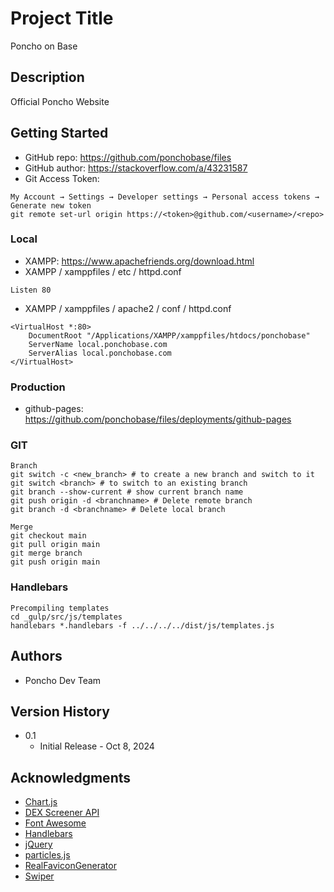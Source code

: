 # Project Title

Poncho on Base

## Description

Official Poncho Website

## Getting Started

* GitHub repo: https://github.com/ponchobase/files
* GitHub author: https://stackoverflow.com/a/43231587
* Git Access Token: 
```
My Account → Settings → Developer settings → Personal access tokens → Generate new token
git remote set-url origin https://<token>@github.com/<username>/<repo> 
```

### Local

* XAMPP: https://www.apachefriends.org/download.html 
* XAMPP / xamppfiles / etc / httpd.conf
```
Listen 80
```
* XAMPP / xamppfiles / apache2 / conf / httpd.conf
```
<VirtualHost *:80>
    DocumentRoot "/Applications/XAMPP/xamppfiles/htdocs/ponchobase"
    ServerName local.ponchobase.com
    ServerAlias local.ponchobase.com
</VirtualHost>
```

### Production

* github-pages: https://github.com/ponchobase/files/deployments/github-pages

### GIT
```
Branch
git switch -c <new_branch> # to create a new branch and switch to it
git switch <branch> # to switch to an existing branch
git branch --show-current # show current branch name
git push origin -d <branchname> # Delete remote branch
git branch -d <branchname> # Delete local branch
```
```
Merge 
git checkout main
git pull origin main
git merge branch
git push origin main
```

### Handlebars
```
Precompiling templates
cd _gulp/src/js/templates
handlebars *.handlebars -f ../../../../dist/js/templates.js
```

## Authors

* Poncho Dev Team

## Version History

* 0.1
    * Initial Release - Oct 8, 2024

## Acknowledgments

* [Chart.js](https://www.chartjs.org/)
* [DEX Screener API](https://docs.dexscreener.com/api/reference)
* [Font Awesome](https://fontawesome.com/)
* [Handlebars](https://handlebarsjs.com/)
* [jQuery](https://jquery.com/)
* [particles.js](https://vincentgarreau.com/particles.js/)
* [RealFaviconGenerator](https://realfavicongenerator.net/)
* [Swiper](https://swiperjs.com/swiper-api)